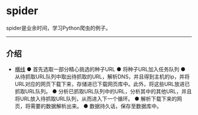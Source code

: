 spider
===========================
spider是业余时间，学习Python爬虫的例子。
****
## 介绍
* [横线](#网络爬虫的基本工作流程：)
  ● 首先选取一部分精心挑选的种子URL
  ● 将种子URL加入任务队列
  ● 从待抓取URL队列中取出待抓取的URL，解析DNS，并且得到主机的ip，并将URL对应的网页下载下来，存储进已下载网页库中。此外，将这些URL放进已抓取URL队列。
  ● 分析已抓取URL队列中的URL，分析其中的其他URL，并且将URL放入待抓取URL队列，从而进入下一个循环。
  ● 解析下载下来的网页，将需要的数据解析出来。
  ● 数据持久话，保存至数据库中。


